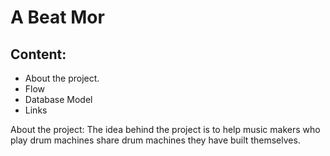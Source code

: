 # A Beat Mor

## Content:
- About the project.
- Flow
- Database Model
- Links

About the project:
The idea behind the project is to help music makers who play drum machines share drum machines they have built themselves.

